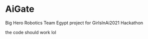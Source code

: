 # AiGate
Big Hero Robotics Team Egypt project for GirlsInAi2021 Hackathon

the code should work lol
